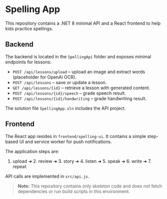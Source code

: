 # Spelling App

This repository contains a .NET 8 minimal API and a React frontend to help kids practice spellings.

## Backend

The backend is located in the `SpellingApi` folder and exposes minimal endpoints for lessons:

- `POST /api/lessons/upload` – upload an image and extract words (placeholder for OpenAI OCR).
- `POST /api/lessons` – save or update a lesson.
- `GET /api/lessons/{id}` – retrieve a lesson with generated content.
- `POST /api/lessons/{id}/speech` – grade speech result.
- `POST /api/lessons/{id}/handwriting` – grade handwriting result.

The solution file `SpellingApp.sln` includes the API project.

## Frontend

The React app resides in `frontend/spelling-ui`. It contains a simple step-based UI and service worker for push notifications.

The application steps are:
1. upload ➜ 2. review ➜ 3. story ➜ 4. listen ➜ 5. speak ➜ 6. write ➜ 7. repeat.

API calls are implemented in `src/api.js`.

> **Note:** This repository contains only skeleton code and does not fetch dependencies or run build scripts in this environment.
